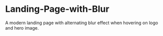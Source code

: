 # Landing-Page-with-Blur
A modern landing page with alternating blur effect when hovering on logo and hero image.
